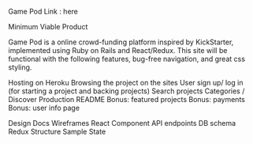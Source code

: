Game Pod
Link : here

Minimum Viable Product

Game Pod is a online crowd-funding platform inspired by KickStarter, implemented using Ruby on Rails and React/Redux.
This site will be functional with the following features, bug-free navigation, and great css styling.

Hosting on Heroku
Browsing the project on the sites
User sign up/ log in (for starting a project and backing projects)
Search projects
Categories / Discover
Production README
Bonus: featured projects
Bonus: payments
Bonus: user info page

Design Docs
Wireframes
React Component
API endpoints
DB schema
Redux Structure
Sample State
